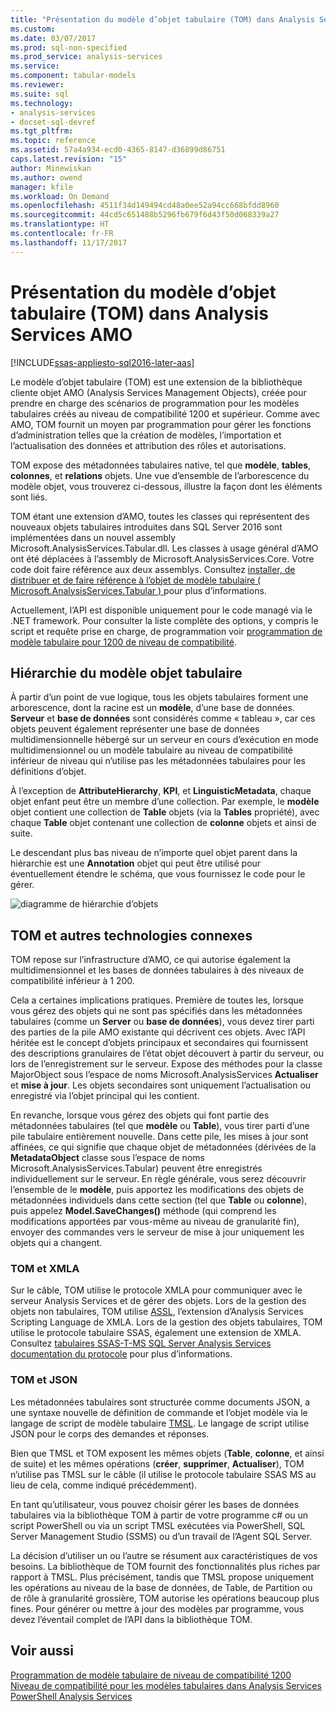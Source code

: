 ```yaml
---
title: "Présentation du modèle d’objet tabulaire (TOM) dans Analysis Services AMO | Documents Microsoft"
ms.custom: 
ms.date: 03/07/2017
ms.prod: sql-non-specified
ms.prod_service: analysis-services
ms.service: 
ms.component: tabular-models
ms.reviewer: 
ms.suite: sql
ms.technology:
- analysis-services
- docset-sql-devref
ms.tgt_pltfrm: 
ms.topic: reference
ms.assetid: 57a4a934-ecd0-4365-8147-d36899d86751
caps.latest.revision: "15"
author: Minewiskan
ms.author: owend
manager: kfile
ms.workload: On Demand
ms.openlocfilehash: 4511f34d149494cd48a0ee52a94cc668bfdd8960
ms.sourcegitcommit: 44cd5c651488b5296fb679f6d43f50d068339a27
ms.translationtype: HT
ms.contentlocale: fr-FR
ms.lasthandoff: 11/17/2017
---
```

# <a name="introduction-to-the-tabular-object-model-tom-in-analysis-services-amo"></a>Présentation du modèle d’objet tabulaire (TOM) dans Analysis Services AMO

[!INCLUDE[ssas-appliesto-sql2016-later-aas](../../includes/ssas-appliesto-sql2016-later-aas.md)]

  Le modèle d’objet tabulaire (TOM) est une extension de la bibliothèque cliente objet AMO (Analysis Services Management Objects), créée pour prendre en charge des scénarios de programmation pour les modèles tabulaires créés au niveau de compatibilité 1200 et supérieur. Comme avec AMO, TOM fournit un moyen par programmation pour gérer les fonctions d’administration telles que la création de modèles, l’importation et l’actualisation des données et attribution des rôles et autorisations.  
  
TOM expose des métadonnées tabulaires native, tel que **modèle**, **tables**, **colonnes**, et **relations** objets.  Une vue d’ensemble de l’arborescence du modèle objet, vous trouverez ci-dessous, illustre la façon dont les éléments sont liés.  
  
 TOM étant une extension d’AMO, toutes les classes qui représentent des nouveaux objets tabulaires introduites dans SQL Server 2016 sont implémentées dans un nouvel assembly Microsoft.AnalysisServices.Tabular.dll. Les classes à usage général d’AMO ont été déplacées à l’assembly de Microsoft.AnalysisServices.Core. Votre code doit faire référence aux deux assemblys.
Consultez [installer, de distribuer et de faire référence à l’objet de modèle tabulaire &#40; Microsoft.AnalysisServices.Tabular &#41; ](../../analysis-services/tabular-model-programming-compatibility-level-1200/install-distribute-and-reference-the-tabular-object-model.md) pour plus d’informations.  
  
 Actuellement, l’API est disponible uniquement pour le code managé via le .NET framework. Pour consulter la liste complète des options, y compris le script et requête prise en charge, de programmation voir [programmation de modèle tabulaire pour 1200 de niveau de compatibilité](../../analysis-services/tabular-model-programming-compatibility-level-1200/tabular-model-programming-for-compatibility-level-1200.md).  
  
## <a name="tabular-object-model-hierarchy"></a>Hiérarchie du modèle objet tabulaire  
 À partir d’un point de vue logique, tous les objets tabulaires forment une arborescence, dont la racine est un **modèle**, d’une base de données. **Serveur** et **base de données** sont considérés comme « tableau », car ces objets peuvent également représenter une base de données multidimensionnelle hébergé sur un serveur en cours d’exécution en mode multidimensionnel ou un modèle tabulaire au niveau de compatibilité inférieur de niveau qui n’utilise pas les métadonnées tabulaires pour les définitions d’objet. 
  
 À l’exception de **AttributeHierarchy**, **KPI**, et **LinguisticMetadata**, chaque objet enfant peut être un membre d’une collection. Par exemple, le **modèle** objet contient une collection de **Table** objets (via la **Tables** propriété), avec chaque **Table** objet contenant une collection de **colonne** objets et ainsi de suite.  
  
 Le descendant plus bas niveau de n’importe quel objet parent dans la hiérarchie est une **Annotation** objet qui peut être utilisé pour éventuellement étendre le schéma, que vous fournissez le code pour le gérer.  
  
 ![diagramme de hiérarchie d’objets](../../analysis-services/tabular-model-programming-compatibility-level-1200/media/ssastomobjectmodeldiagram.png "diagramme de hiérarchie d’objets")  
  
## <a name="tom-and-other-related-technologies"></a>TOM et autres technologies connexes

TOM repose sur l’infrastructure d’AMO, ce qui autorise également la multidimensionnel et les bases de données tabulaires à des niveaux de compatibilité inférieur à 1 200.

Cela a certaines implications pratiques.
Première de toutes les, lorsque vous gérez des objets qui ne sont pas spécifiés dans les métadonnées tabulaires (comme un **Server** ou **base de données**), vous devez tirer parti des parties de la pile AMO existante qui décrivent ces objets. Avec l’API héritée est le concept d’objets principaux et secondaires qui fournissent des descriptions granulaires de l’état objet découvert à partir du serveur, ou lors de l’enregistrement sur le serveur. Expose des méthodes pour la classe MajorObject sous l’espace de noms Microsoft.AnalysisServices **Actualiser** et **mise à jour**. Les objets secondaires sont uniquement l’actualisation ou enregistré via l’objet principal qui les contient.

En revanche, lorsque vous gérez des objets qui font partie des métadonnées tabulaires (tel que **modèle** ou **Table**), vous tirer parti d’une pile tabulaire entièrement nouvelle. Dans cette pile, les mises à jour sont affinées, ce qui signifie que chaque objet de métadonnées (dérivées de la **MetadataObject** classe sous l’espace de noms Microsoft.AnalysisServices.Tabular) peuvent être enregistrés individuellement sur le serveur. En règle générale, vous serez découvrir l’ensemble de le **modèle**, puis apportez les modifications des objets de métadonnées individuels dans cette section (tel que **Table** ou **colonne**), puis appelez **Model.SaveChanges()** méthode (qui comprend les modifications apportées par vous-même au niveau de granularité fin), envoyer des commandes vers le serveur de mise à jour uniquement les objets qui a changent.

### <a name="tom-and-xmla"></a>TOM et XMLA

Sur le câble, TOM utilise le protocole XMLA pour communiquer avec le serveur Analysis Services et de gérer des objets. Lors de la gestion des objets non tabulaires, TOM utilise [ASSL](../scripting/analysis-services-scripting-language-assl-for-xmla.md), l’extension d’Analysis Services Scripting Language de XMLA. Lors de la gestion des objets tabulaires, TOM utilise le protocole tabulaire SSAS, également une extension de XMLA. Consultez [tabulaires SSAS-T-MS SQL Server Analysis Services documentation du protocole](https://msdn.microsoft.com/library/mt719260.aspx) pour plus d’informations.

### <a name="tom-and-json"></a>TOM et JSON

Les métadonnées tabulaires sont structurée comme documents JSON, a une syntaxe nouvelle de définition de commande et l’objet modèle via le langage de script de modèle tabulaire [TMSL](../tabular-model-scripting-language-tmsl-reference.md). Le langage de script utilise JSON pour le corps des demandes et réponses.

Bien que TMSL et TOM exposent les mêmes objets (**Table**, **colonne**, et ainsi de suite) et les mêmes opérations (**créer**, **supprimer**, **Actualiser**), TOM n’utilise pas TMSL sur le câble (il utilise le protocole tabulaire SSAS MS au lieu de cela, comme indiqué précédemment).

En tant qu’utilisateur, vous pouvez choisir gérer les bases de données tabulaires via la bibliothèque TOM à partir de votre programme c# ou un script PowerShell ou via un script TMSL exécutées via PowerShell, SQL Server Management Studio (SSMS) ou d’un travail de l’Agent SQL Server.

La décision d’utiliser un ou l’autre se résument aux caractéristiques de vos besoins. La bibliothèque de TOM fournit des fonctionnalités plus riches par rapport à TMSL. Plus précisément, tandis que TMSL propose uniquement les opérations au niveau de la base de données, de Table, de Partition ou de rôle à granularité grossière, TOM autorise les opérations beaucoup plus fines. Pour générer ou mettre à jour des modèles par programme, vous devez l’éventail complet de l’API dans la bibliothèque TOM.
  
## <a name="see-also"></a>Voir aussi  
 [Programmation de modèle tabulaire de niveau de compatibilité 1200](../../analysis-services/tabular-model-programming-compatibility-level-1200/tabular-model-programming-for-compatibility-level-1200.md)   
 [Niveau de compatibilité pour les modèles tabulaires dans Analysis Services](../../analysis-services/tabular-models/compatibility-level-for-tabular-models-in-analysis-services.md)  
[PowerShell Analysis Services](../../analysis-services/powershell/analysis-services-powershell-reference.md)
  
